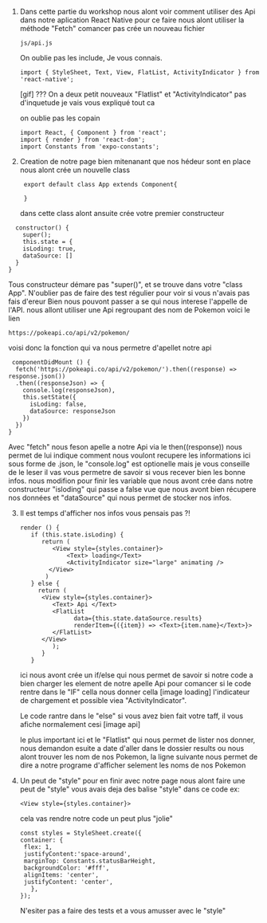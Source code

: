 1) Dans cette partie du workshop nous alont voir comment utiliser des Api dans notre aplication React Native pour ce faire nous alont
   utiliser la méthode "Fetch"
   comancer pas crée un nouveau fichier
   ```
   js/api.js
   ```
   On oublie pas les include, Je vous connais.
   ```
   import { StyleSheet, Text, View, FlatList, ActivityIndicator } from 'react-native';
   ```
   [gif] ???
   On a deux petit nouveaux "Flatlist" et "ActivityIndicator" pas d'inquetude je vais vous expliqué tout ca
   
   on oublie pas les copain 
   ```
   import React, { Component } from 'react';
   import { render } from 'react-dom';
   import Constants from 'expo-constants';
   ```
   
2) Creation de notre page
   bien mitenanant que nos hédeur sont en place nous alont crée un nouvelle class
   ```
    export default class App extends Component{
    
    }
   ```
   dans cette class alont ansuite crée votre premier constructeur
  ```
    constructor() {
      super();
      this.state = {
      isLoding: true,
      dataSource: []
    }
  }
  ```
  Tous constructeur démare pas "super()", et se trouve dans votre "class App".
  N'oublier pas de faire des test régulier pour voir si vous n'avais pas fais d'ereur
  Bien nous pouvont passer a se qui nous interese l'appelle de l'API.
  nous allont utiliser une Api regroupant des nom de Pokemon voici le lien 
  ```
  https://pokeapi.co/api/v2/pokemon/
  ```
  voisi donc la fonction qui va nous permetre d'apellet notre api
  ```
   componentDidMount () {
    fetch('https://pokeapi.co/api/v2/pokemon/').then((response) => response.json())
    .then((responseJson) => {
      console.log(responseJson),
      this.setState({
        isLoding: false,
        dataSource: responseJson
      })
    })
  }
  ```
  Avec "fetch" nous feson apelle a notre Api via le then((response)) nous permet de lui indique comment nous voulont 
  recupere les informations ici sous forme de .json, le "console.log" est optionelle mais je vous conseille de le leser 
  il vas vous permetre de savoir si vous recever bien les bonne infos. nous modifion pour finir les variable que nous avont                       crée dans notre constructeur "isloding" qui passe a false vue que nous avont bien récupere nos données et "dataSource" qui nous   permet de stocker nos infos.

3) Il est temps d'afficher nos infos vous pensais pas ?!
   ```
   render () {
      if (this.state.isLoding) {
         return (
            <View style={styles.container}>
                <Text> loading</Text>
                <ActivityIndicator size="large" animating />
           </View>
          )
      } else {
        return (
         <View style={styles.container}>
            <Text> Api </Text>
            <FlatList
                  data={this.state.dataSource.results}
                  renderItem={({item}) => <Text>{item.name}</Text>}>
            </FlatList>
         </View>
            );
         }
      }
    ```
   ici nous avont crée un if/else qui nous permet de savoir si notre code a bien charger les element de notre apelle Api
   pour comancer si le code rentre dans le "IF" cella nous donner cella 
   [image loading]
   l'indicateur de chargement et possible viea "ActivityIndicator".
   
   Le code rantre dans le "else" si vous avez bien fait votre taff, il vous afiche normalement cesi
   [image api]
   
   le plus important ici et le "Flatlist" qui nous permet de lister nos donner, nous demandon esuite a date d'aller dans le dossier results ou nous alont trouver les nom de nos Pokemon, la ligne suivante nous permet de dire a notre programe d'afficher selement les noms de nos Pokemon
4) Un peut de "style"
   pour en finir avec notre page nous alont faire une peut de "style" vous avais deja des balise "style" dans ce code ex:
   ```
   <View style={styles.container}>
   ```
   cela vas rendre notre code un peut plus "jolie"
   ```
   const styles = StyleSheet.create({
   container: {
    flex: 1,
    justifyContent:'space-around',
    marginTop: Constants.statusBarHeight,
    backgroundColor: '#fff',
    alignItems: 'center',
    justifyContent: 'center',
      },
   });
   ```
   N'esiter pas a faire des tests et a vous amusser avec le "style"
   
 

   
